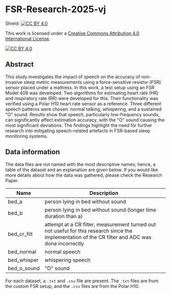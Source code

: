 # FSR-Research-2025-vj

Shield: [![CC BY 4.0][cc-by-shield]][cc-by]

This work is licensed under a
[Creative Commons Attribution 4.0 International License][cc-by].

[![CC BY 4.0][cc-by-image]][cc-by]

[cc-by]: http://creativecommons.org/licenses/by/4.0/
[cc-by-image]: https://i.creativecommons.org/l/by/4.0/88x31.png
[cc-by-shield]: https://img.shields.io/badge/License-CC%20BY%204.0-lightgrey.svg

## Abstract

This study investigates the impact of speech on the accuracy of non-invasive sleep metric measurements using a force-sensitive resistor (FSR) sensor placed under a mattress.
In this work, a test setup using an FSR Model 408 was developed.
Two algorithms for estimating heart rate (HR) and respiratory rate (RR) were developed for this.
Their functionality was verified using a Polar H10 heart rate sensor as a reference.
Three different speech patterns were chosen: normal talking, whispering, and a sustained "O" sound.
Results show that speech, particularly low-frequency sounds, can significantly affect estimation accuracy, with the "O" sound causing the most significant deviations.
The findings highlight the need for further research into mitigating speech-related artefacts in FSR-based sleep monitoring systems.

## Data information

The data files are not named with the most descriptive names; hence, a table of the dataset and an explanation are given below.
If you would like more details about how the data was gathered, please check the Research Paper.

| Name        | Description                                                                                                                                        |
|-------------|----------------------------------------------------------------------------------------------------------------------------------------------------|
| bed_a       | person lying in bed without sound                                                                                                                  |
| bed_b       | person lying in bed without sound (longer time duration than a)                                                                                    |
| bed_cr_filt | attempt at a CR filter, measurement turned out not useful for this research since the implementation of the CR filter and ADC was done incorrectly |
| bed_normal  | normal speech                                                                                                                                      |
| bed_whisper | whispering speech                                                                                                                                  |
| bed_o_sound | "O" sound                                                                                                                                          |

For each dataset, a `.txt` and `.csv` file are present.
The `.txt` files are from the custom FSR setup, and the `.csv` files are from the Polar H10.
